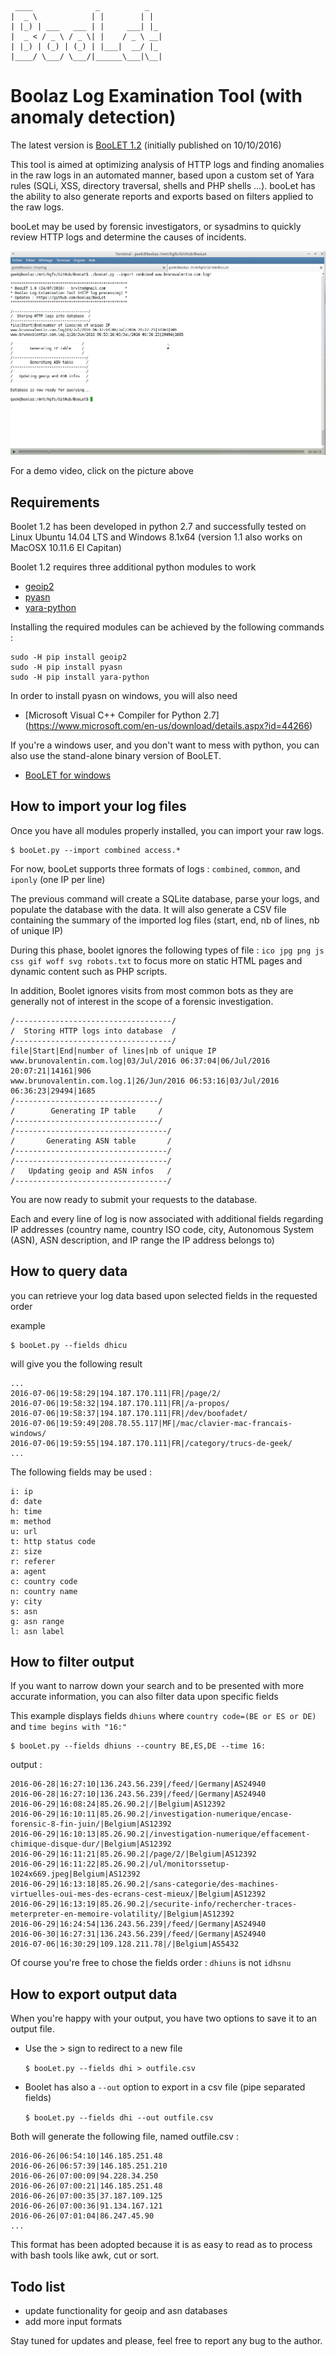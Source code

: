     ____              _          _   
    |  _ \            | |        | |  
    | |_) | ___   ___ | |     ___| |_
    |  _ < / _ \ / _ \| |    / _ \ __|
    | |_) | (_) | (_) | |___|  __/ |_
    |____/ \___/ \___/|______\___|\__|

Boolaz Log Examination Tool (with anomaly detection)
==============================================================

The latest version is [BooLET 1.2](https://github.com/boolaz/BooLet/blob/master/booLet_1.2/) (initially published on 10/10/2016)

This tool is aimed at optimizing analysis of HTTP logs and finding anomalies in the raw logs in an automated manner, based upon a custom set of Yara rules (SQLi, XSS, directory traversal, shells and PHP shells ...). booLet has the ability to also generate reports and exports based on filters applied to the raw logs.

booLet may be used by forensic investigators, or sysadmins to quickly review HTTP logs and determine the causes of incidents.

[![ScreenShot](https://raw.githubusercontent.com/boolaz/BooLet/master/screenshot/boolet.png)](https://youtu.be/mcDYH6CiiYs)

For a demo video, click on the picture above

Requirements
------------

Boolet 1.2 has been developed in python 2.7 and successfully tested on Linux Ubuntu 14.04 LTS and Windows 8.1x64 (version 1.1 also works on MacOSX 10.11.6 El Capitan)

Boolet 1.2 requires three additional python modules to work

- [geoip2](https://pypi.python.org/pypi/geoip2)
- [pyasn](https://pypi.python.org/pypi/pyasn)
- [yara-python](https://pypi.python.org/pypi/yara-python)

Installing the required modules can be achieved by the following commands :

    sudo -H pip install geoip2
    sudo -H pip install pyasn
    sudo -H pip install yara-python

In order to install pyasn on windows, you will also need

- [Microsoft Visual C++ Compiler for Python 2.7] (https://www.microsoft.com/en-us/download/details.aspx?id=44266)

If you're a windows user, and you don't want to mess with python, you can also use the stand-alone binary version of BooLET.
- [BooLET for windows](https://github.com/boolaz/BooLet/blob/master/booLet_1.2/windows/)

How to import your log files
----------------------------

Once you have all modules properly installed, you can import your raw logs.

    $ booLet.py --import combined access.*

For now, booLet supports three formats of logs : ``combined``, ``common``, and ``iponly`` (one IP per line)

The previous command will create a SQLite database, parse your logs, and populate the database with the data. It will also generate a CSV file containing the summary of the imported log files (start, end, nb of lines, nb of unique IP)

During this phase, boolet ignores the following types of file : ``ico jpg png js css gif woff svg robots.txt`` to focus more on static HTML pages and dynamic content such as PHP scripts.

In addition, Boolet ignores visits from most common bots as they are generally not of interest in the scope of a forensic investigation.

    /-----------------------------------/
    /  Storing HTTP logs into database  /
    /-----------------------------------/
    file|Start|End|number of lines|nb of unique IP
    www.brunovalentin.com.log|03/Jul/2016 06:37:04|06/Jul/2016 20:07:21|14161|906
    www.brunovalentin.com.log.1|26/Jun/2016 06:53:16|03/Jul/2016 06:36:23|29494|1685
    /--------------------------------/
    /        Generating IP table     /
    /--------------------------------/
    /----------------------------------/
    /      	Generating ASN table       /
    /----------------------------------/
    /----------------------------------/
    /   Updating geoip and ASN infos   /
    /----------------------------------/

You are now ready to submit your requests to the database.

Each and every line of log is now associated with additional fields regarding IP addresses (country name, country ISO code, city, Autonomous System (ASN), ASN description, and IP range the IP address belongs to)

How to query data
-----------------
you can retrieve your log data based upon selected fields in the requested order

example

    $ booLet.py --fields dhicu

will give you the following result

    ...
    2016-07-06|19:58:29|194.187.170.111|FR|/page/2/
    2016-07-06|19:58:32|194.187.170.111|FR|/a-propos/
    2016-07-06|19:58:37|194.187.170.111|FR|/dev/boofadet/
    2016-07-06|19:59:49|208.78.55.117|MF|/mac/clavier-mac-francais-windows/
    2016-07-06|19:59:55|194.187.170.111|FR|/category/trucs-de-geek/
    ...

The following fields may be used :

    i: ip
    d: date
    h: time
    m: method
    u: url
    t: http status code
    z: size
    r: referer
    a: agent
    c: country code
    n: country name
    y: city
    s: asn
    g: asn range
    l: asn label

How to filter output
--------------------
If you want to narrow down your search and to be presented with more accurate information, you can also filter data upon specific fields

This example displays fields ``dhiuns`` where ``country code=(BE or ES or DE)`` and ``time begins with "16:"``

    $ booLet.py --fields dhiuns --country BE,ES,DE --time 16:

output :

    2016-06-28|16:27:10|136.243.56.239|/feed/|Germany|AS24940
    2016-06-28|16:27:10|136.243.56.239|/feed/|Germany|AS24940
    2016-06-29|16:08:24|85.26.90.2|/|Belgium|AS12392
    2016-06-29|16:10:11|85.26.90.2|/investigation-numerique/encase-forensic-8-fin-juin/|Belgium|AS12392
    2016-06-29|16:10:13|85.26.90.2|/investigation-numerique/effacement-chimique-disque-dur/|Belgium|AS12392
    2016-06-29|16:11:21|85.26.90.2|/page/2/|Belgium|AS12392
    2016-06-29|16:11:22|85.26.90.2|/ul/monitorssetup-1024x669.jpeg|Belgium|AS12392
    2016-06-29|16:13:18|85.26.90.2|/sans-categorie/des-machines-virtuelles-oui-mes-des-ecrans-cest-mieux/|Belgium|AS12392
    2016-06-29|16:13:19|85.26.90.2|/securite-info/rechercher-traces-meterpreter-en-memoire-volatility/|Belgium|AS12392
    2016-06-29|16:24:54|136.243.56.239|/feed/|Germany|AS24940
    2016-06-30|16:27:31|136.243.56.239|/feed/|Germany|AS24940
    2016-07-06|16:30:29|109.128.211.78|/|Belgium|AS5432

Of course you're free to chose the fields order : ``dhiuns`` is not ``idhsnu``

How to export output data
-------------------------
When you're happy with your output, you have two options to save it to an output file.

- Use the > sign to redirect to a new file

    ``$ booLet.py --fields dhi > outfile.csv``

- Boolet has also a ``--out`` option to export in a csv file (pipe separated fields)

    ``$ booLet.py --fields dhi --out outfile.csv``

Both will generate the following file, named outfile.csv :

    2016-06-26|06:54:10|146.185.251.48
    2016-06-26|06:57:39|146.185.251.210
    2016-06-26|07:00:09|94.228.34.250
    2016-06-26|07:00:21|146.185.251.48
    2016-06-26|07:00:35|37.187.109.125
    2016-06-26|07:00:36|91.134.167.121
    2016-06-26|07:01:04|86.247.45.90
    ...

This format has been adopted because it is as easy to read as to process with bash tools like awk, cut or sort.

Todo list
---------
- update functionality for geoip and asn databases
- add more input formats

Stay tuned for updates and please, feel free to report any bug to the author.
